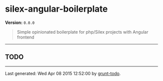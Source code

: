 # silex-angular-boilerplate

**Version:** `0.0.0`

> Simple opinionated boilerplate for php/Silex projects with Angular frontend

* * *

## TODO


* * *

Last generated: Wed Apr 08 2015 12:52:00 by [grunt-todo](https://github.com/leny/grunt-todo).

